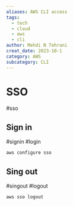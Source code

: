 ```yaml
---
aliases: AWS CLI access
tags: 
  - tech
  - cloud
  - aws
  - cli
author: Mehdi N Tehrani
creat_date: 2023-10-1
category: AWS
subcategory: CLI
---
```


# SSO
#sso
## Sign in
#signin #login
```sh
aws configure sso
```

## Sing out
#singout #logout
```sh
aws sso logout
```